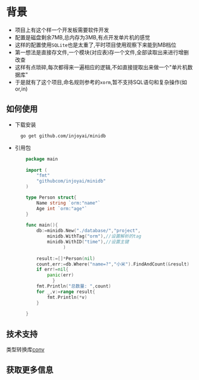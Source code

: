 # 背景

- 项目上有这个样一个开发板需要软件开发
- 配置是磁盘剩余7MB,总内存为3MB,有点开发单片机的感觉
- 这样的配置使用`SQLite`也是太重了,平时项目使用观察下来能到MB档位
- 第一想法是直接存文件,一个模块(对应表)存一个文件,全部读取出来进行增删改查
- 这样有点琐碎,每次都得来一遍相应的逻辑,不如直接提取出来做一个"单片机数据库"
- 于是就有了这个项目,命名规则参考的`xorm`,暂不支持SQL语句和复杂操作(如or,in)

## 如何使用

- 下载安装

  ```shell
    go get github.com/injoyai/minidb
  ```


- 引用包

  ```go
      package main
    
      import (
          "fmt"
          "githubcom/injoyai/minidb"
      )
  
      type Person struct{
          Name string `orm:"name"`
          Age int `orm:"age"`
      }
    
      func main(){
          db:=minidb.New("./database/","project",
              minidb.WithTag("orm"),//设置解析的tag
              minidb.WithID("time"),//设置主键 
                    ) 
          
          result:=[]*Person(nil)
          count,err:=db.Where("name=?","小米").FindAndCount(&result)
          if err!=nil{
              panic(err)
                }    
          fmt.Println("总数量: ",count)
          for _,v:=range result{
              fmt.Println(*v)
          } 
    
      }
  
  ```

## 技术支持

类型转换库[conv](https://github.com/injoyai/conv)

## 获取更多信息



